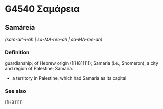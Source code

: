 # G4540 Σαμάρεια

## Samáreia

_(sam-ar'-i-ah | sa-MA-ree-ah | sa-MA-ree-ah)_

### Definition

guardianship; of Hebrew origin ([[H8111]]); Samaria (i.e., Shomeron), a city and region of Palestine; Samaria.

- a territory in Palestine, which had Samaria as its capital

### See also

[[H8111]]

